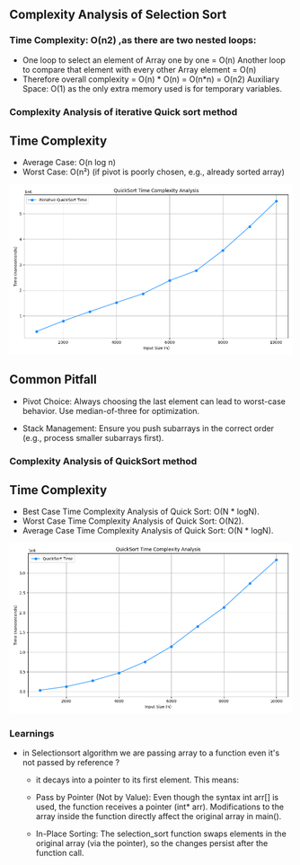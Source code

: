 ## Complexity Analysis of Selection Sort
### Time Complexity: O(n2) ,as there are two nested loops:

- One loop to select an element of Array one by one = O(n)
Another loop to compare that element with every other Array element = O(n)
- Therefore overall complexity = O(n) * O(n) = O(n*n) = O(n2)
Auxiliary Space: O(1) as the only extra memory used is for temporary variables.


### Complexity Analysis of iterative Quick sort method
## Time Complexity
- Average Case: O(n log n)
- Worst Case: O(n²) (if pivot is poorly chosen, e.g., already sorted array)

![Alt text](../plot/csv/iterative_quicksort.png) 

## Common Pitfall 
- Pivot Choice: Always choosing the last element can lead to worst-case behavior. Use median-of-three for optimization.

- Stack Management: Ensure you push subarrays in the correct order (e.g., process smaller subarrays first).


### Complexity Analysis of QuickSort method

## Time Complexity
- Best Case Time Complexity Analysis of Quick Sort: O(N * logN).
- Worst Case Time Complexity Analysis of Quick Sort: O(N2).
- Average Case Time Complexity Analysis of Quick Sort: O(N * logN).

![Alt text](../plot/csv/quicksort_plot.png)














### Learnings

- in Selectionsort algorithm we are passing array to a function even it's not passed by reference ?
  - it decays into a pointer to its first element. This means:
   - Pass by Pointer (Not by Value):
     Even though the syntax int arr[] is used, the function receives a pointer (int* arr). Modifications to the array inside the   function directly affect the original array in main().

   - In-Place Sorting:
     The selection_sort function swaps elements in the original array (via the pointer), so the changes persist after the function call.
